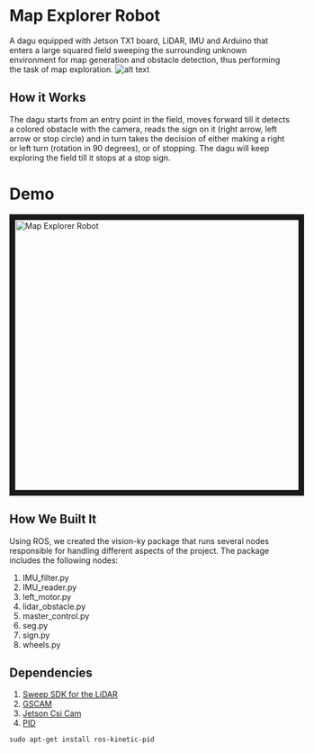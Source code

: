# Map Explorer Robot
A dagu equipped with Jetson TX1 board, LiDAR, IMU and Arduino that enters a large squared field sweeping the surrounding unknown environment for map generation and obstacle detection, thus performing the task of map exploration.
![alt text](https://lh3.googleusercontent.com/K4NFOGF_W8HdMejaXT-gIYBQM-Kk-eDXzCM9H4pH9UoosNK3w8Y5WZ-3_VJuq5fpbr46SiO_xEWw6a2It50WjPc5wJKY8UJgAEBITblfb7w8dnRhapsGBqrrERdTihg64ELRzHw_-JnWdk_pHSmY8KLQK4FIzgNX5p9VyS2lv3m1bQY9OO67Gh_2GahwfFVbJ2XtnnXGZWwd2aSOrT9fl93r3eJtSrjlRuE6o84hu93WPEgwOpqCsILf3pmSGnxePKc_TyJQyclSCS1CgY3gIuoqwB1iQrU21y6eQTC9vFtlmj6CgKZnXdiRDnX6tP-GfGyQSjy-XiVaX6zS2fTFwCoHO_flxERODufagusjH1fxQityjb5r-peLDHj17yqur2tf2pHWSKV1o3lmcqiiz7febHJO1C4hJ7eZpvJOnA3r5gzoCWSsS8zkD9yJq_BOXjTeCL5ZLDP0ODR-LFm4xza7pwdarBlJoqfssr784xhY4yKZ_Fq2yvy0IsKrVs8in0dTohNZ0hClOhecDgNub1fQbJOM_CLgvHb8cpyVc4frctDcxSDZa1NQaaPK-D0K_iYDg0ak1dK6UshFRhZySrqy8riuxi3OD_PrcXZVmNu3lasKGSpHCprXhWB3A0OLeXeFa6MAHRkjv0JsTZW4dRZB_ZNissrG=w1024-h768-no "Blue")

## How it Works
The dagu starts from an entry point in the field, moves forward till it detects a colored obstacle with the camera, reads the sign on it (right arrow, left arrow or stop circle) and in turn takes the decision of either making a right or left turn (rotation in 90 degrees), or of stopping. The dagu will keep exploring the field till it stops at a stop sign.

# Demo
<a href="http://www.youtube.com/watch?feature=player_embedded&v=uneVWtG7slM
" target="_blank"><img src="http://img.youtube.com/vi/uneVWtG7slM/0.jpg" 
alt="Map Explorer Robot" width="720" height="480" border="10" /></a>

## How We Built It
Using ROS, we created the vision-ky package that runs several nodes responsible for handling different aspects of the project. The package includes the following nodes:
1. IMU_filter.py
2. IMU_reader.py
3. left_motor.py
4. lidar_obstacle.py
5. master_control.py
6. seg.py
7. sign.py
9. wheels.py

## Dependencies
1. [Sweep SDK for the LiDAR](https://github.com/scanse/sweep-ros)
2. [GSCAM](http://wiki.ros.org/gscam)
3. [Jetson Csi Cam](https://github.com/peter-moran/jetson_csi_cam)
4. [PID](http://wiki.ros.org/pid)
```
sudo apt-get install ros-kinetic-pid
```
